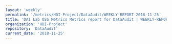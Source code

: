 ```yaml
---
layout: 'weekly'
permalink: '/metrics/HDI-Project/DataAudit/WEEKLY-REPORT-2018-11-25'
title: 'DAI Lab OSS Metrics Metrics report for DataAudit | WEEKLY-REPORT-2018-11-25'
organization: 'HDI-Project'
repository: 'DataAudit'
current_date: '2018-11-25'
---
```

